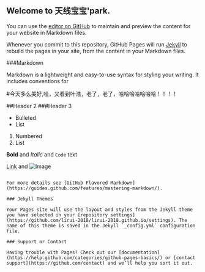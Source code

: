 ## Welcome to 天线宝宝'park.

You can use the [editor on GitHub](https://github.com/lirui-2018/lirui-2018.github.io/edit/master/index.md) to maintain and preview the content for your website in Markdown files.

Whenever you commit to this repository, GitHub Pages will run [Jekyll](https://jekyllrb.com/) to rebuild the pages in your site, from the content in your Markdown files.

###Markdown

Markdown is a lightweight and easy-to-use syntax for styling your writing. It includes conventions for




#今天多么美好,哇，又看到叶浩，老了，老了，哈哈哈哈哈哈哈！！！！

##Header 2
###Header 3

- Bulleted
- List

1. Numbered
2. List

**Bold** and _Italic_ and `Code` text

[Link](url) and ![Image](src)
```

For more details see [GitHub Flavored Markdown](https://guides.github.com/features/mastering-markdown/).

### Jekyll Themes

Your Pages site will use the layout and styles from the Jekyll theme you have selected in your [repository settings](https://github.com/lirui-2018/lirui-2018.github.io/settings). The name of this theme is saved in the Jekyll `_config.yml` configuration file.

### Support or Contact

Having trouble with Pages? Check out our [documentation](https://help.github.com/categories/github-pages-basics/) or [contact support](https://github.com/contact) and we’ll help you sort it out.
